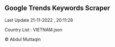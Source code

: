 

## Google Trends Keywords Scraper 
 
Last Update 21-11-2022 , 20:11:28

Country List :
VIETNAM.json



© Abdul Muttaqin 
